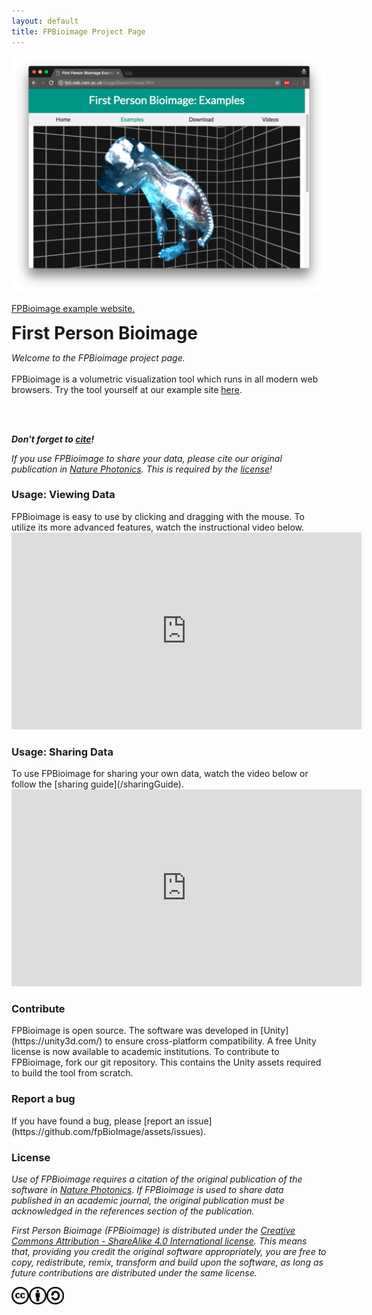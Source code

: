 ```yaml
---
layout: default
title: FPBioimage Project Page
---
```


<script>
    str = '<ul id="subheadings">' +
    '<li><a href="#viewing">Usage: Viewing</a></li>' +
    '<li><a href="#sharing">Usage: Sharing</a></li>' +
    '<li><a href="#developing">Contribute</a></li>' +
    '<li><a href="#bugs">Report a bug</a></li></ul>';
    document.getElementById("subheadings/home/").innerHTML = str;
</script>

<div class="imageBox">
<a href="/demo/">

<img src="/public/fpbScreenshot.png" alt="Screenshot of FPBioimage running on an example website.">
<p>FPBioimage example website.</p>

</a>
</div>

<div class="introText">

<h1 style="margin:0px"> First Person Bioimage</h1>

<em>Welcome to the FPBioimage project page.</em>
<br><br>
FPBioimage is a volumetric visualization tool which runs in all modern web browsers.
Try the tool yourself at our example site <a href="/demo/">here</a>.

</div>

<br><br>

**_Don't forget to [cite](https://doi.org/10.1038/nphoton.2016.273)!_**

_If you use FPBioimage to share your data, please cite our original publication in [Nature Photonics](https://doi.org/10.1038/nphoton.2016.273). This is required by the [license](#license)!_

<h3 id="viewing">Usage: Viewing Data</h3>
FPBioimage is easy to use by clicking and dragging with the mouse.  
To utilize its more advanced features, watch the instructional video below.

<div class="videoWrapper">
  <iframe width="560" height="315" src="https://www.youtube.com/embed/tdYwFqOrN44?rel=0" frameborder="0" allowfullscreen></iframe>
</div>

<h3 id="sharing">Usage: Sharing Data</h3>
To use FPBioimage for sharing your own data, watch the video below or follow the [sharing guide](/sharingGuide).

<div class="videoWrapper">
  <iframe width="560" height="315" src="https://www.youtube.com/embed/sdEQ59pYzSY?rel=0" frameborder="0" allowfullscreen></iframe>
</div>

<h3 id="developing">Contribute</h3>
FPBioimage is open source. The software was developed in [Unity](https://unity3d.com/) to ensure cross-platform compatibility.  
A free Unity license is now available to academic institutions.  
To contribute to FPBioimage, fork our git repository. This contains the Unity assets required to build the tool from scratch.

<h3 id="bugs">Report a bug</h3>
If you have found a bug, please [report an issue](https://github.com/fpBioImage/assets/issues).

<h3 id="license">License</h3>

*Use of FPBioimage requires a citation of the original publication of the software in [Nature Photonics](https://doi.org/10.1038/nphoton.2016.273). If FPBioimage is used to share data published in an academic journal, the original publication must be acknowledged in the references section of the publication.*

*First Person Bioimage (FPBioimage) is distributed under the [Creative Commons Attribution - ShareAlike 4.0 International license](https://creativecommons.org/licenses/by-sa/4.0/). This means that, providing you credit the original software appropriately, you are free to copy, redistribute, remix, transform and build upon the software, as long as future contributions are distributed under the same license.*

<a href="(https://creativecommons.org/licenses/by-sa/4.0/)">
<img src="/public/cc.png" style="display:inline; height:2em" alt="This software is covered by a Creative Commons Share Alike License, version 4.0"><img src="/public/cc-by.png" style="display:inline; height:2em" alt="You must give appropriate credit, provide a link to the license, and indicate if changes were made."><img src="/public/cc-sa.png" style="display:inline; height:2em" alt="You must distribute your contributions under the same license as the original.">
</a>
